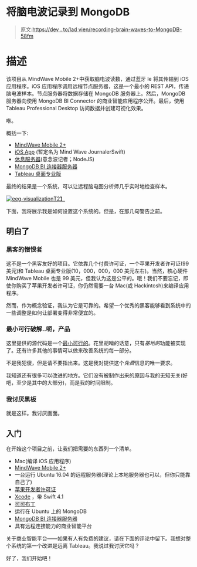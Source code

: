 # 将脑电波记录到 MongoDB

> 原文:[https://dev . to/lad vien/recording-brain-waves-to-MongoDB-58fm](https://dev.to/ladvien/recording-brain-waves-to-mongodb-58fm)

# [](#description)描述

该项目从 MindWave Mobile 2+中获取脑电波读数，通过蓝牙 le 将其传输到 iOS 应用程序。iOS 应用程序调用远程节点服务器，这是一个最小的 REST API，传递脑电波样本。节点服务器将数据存储在 MongoDB 服务器上。然后，MongoDB 服务器向使用 MongoDB BI Connector 的商业智能应用程序公开。最后，使用 Tableau Professional Desktop 访问数据并创建可视化效果。

咻。

概括一下:

*   [MindWave Mobile 2+](https://www.sparkfun.com/products/14758)
*   [iOS App](https://github.com/Ladvien/MindWaveJournaler) (暂定名为 Mind Wave JournalerSwift)
*   [休息服务器](https://github.com/Ladvien/mind-wave-journal-server)(意念波记者；NodeJS)
*   [MongoDB BI 连接器服务器](https://www.mongodb.com/products/bi-connector)
*   [Tableau 桌面专业版](https://www.tableau.com/products/desktop)

最终的结果是一个系统，可以让远程脑电图分析师几乎实时地检查样本。

[![eeg-visualization](../Images/9e30352de96ad96694fce46de9e37d7c.png)T2】](https://res.cloudinary.com/practicaldev/image/fetch/s--LDx4NnVl--/c_limit%2Cf_auto%2Cfl_progressive%2Cq_auto%2Cw_880/https://ladvien.com/images/eeg_poc_tableau_viz.png)

下面，我将展示我是如何设置这个系统的。但是，在那几句警告之前。

## [](#gotchas)明白了

### [](#hacker-haters)黑客的憎恨者

这不是一个黑客友好的项目。它依靠几个付费许可证，一个苹果开发者许可证(99 美元)和 Tableau 桌面专业版(10，000，000，000 美元左右)。当然，核心硬件 MindWave Mobile 也是 99 美元，但我认为这是公平的。哦！我们不要忘记，即使你购买了苹果开发者许可证，你仍然需要一台 Mac(或 Hackintosh)来编译应用程序。

然而，作为概念验证，我认为它是可靠的。希望一个优秀的黑客能够看到系统中的一些调整是如何让部署变得非常便宜的。

### [](#mimimum-viable-hacker-product)最小可行破解..呃，产品

这里提供的源代码是一个[最小可行的](https://en.wikipedia.org/wiki/Minimum_viable_product)。花里胡哨的话意，只有*基地的*功能被实现了。还有许多其他的事情可以做来改善系统的每一部分。

不是我犯傻，但是请不要指出来。这是我对提供这个*免费*信息的唯一要求。

我知道还有很多可以改进的地方。它们没有被制作出来的原因与我的无知无关(好吧，至少是其中的大部分)，而是我的时间限制。

### [](#i-hate-tableau)我讨厌黑板

就是这样。我讨厌画面。

## [](#getting-started)入门

在开始这个项目之前，让我们把需要的东西列一个清单。

*   Mac(编译 iOS 应用程序)
*   [MindWave Mobile 2+](https://www.sparkfun.com/products/14758)
*   一台运行 Ubuntu 16.04 的远程服务器(理论上本地服务器也可以，但你只能靠自己了)
*   [苹果开发者许可证](https://developer.apple.com/programs/)
*   [Xcode](https://developer.apple.com/xcode/) ，带 Swift 4.1
*   [可可布丁](https://cocoapods.org/)
*   运行在 Ubuntu 上的 MongoDB
*   [MongoDB BI 连接器服务器](https://www.mongodb.com/products/bi-connector)
*   具有远程连接能力的商业智能平台

关于商业智能平台——如果有人有免费的建议，请在下面的评论中留下。我想对整个系统的第一个改进是远离 Tableau。我说过我讨厌它吗？

好了，我们开始吧！